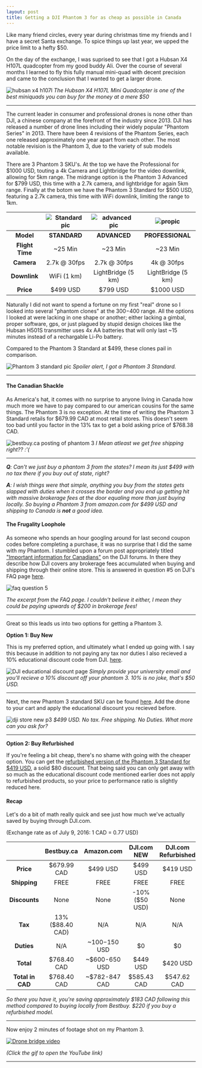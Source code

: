 ```yaml
---
layout: post
title: Getting a DJI Phantom 3 for as cheap as possible in Canada
---
```


Like many friend circles, every year during christmas time my friends and I have a secret Santa exchange. To spice things up last year, we upped the price limit to a hefty $50.

On the day of the exchange, I was suprised to see that I got a Hubsan X4 H107L quadcopter from my good buddy Ali. Over the course of several months I learned to fly this fully manual mini-quad with decent precision and came to the conclusion that I wanted to get a larger drone.

![hubsan x4 h107l](http://i.imgur.com/gLgJIdr.jpg)
*The Hubsan X4 H107L Mini Quadcopter is one of the best miniquads you can buy for the money at a mere $50*

---

The current leader in consumer and professional drones is none other than DJI, a chinese company at the forefront of the industry since 2013. DJI has released a number of drone lines including their widely popular "Phantom Series" in 2013. There have been 4 revisions of the Phantom Series, each one released approximately one year apart from each other. The most notable revision is the Phantom 3, due to the variety of sub models available.

There are 3 Phantom 3 SKU's. At the top we have the Professional for $1000 USD, touting a 4k Camera and Lightbridge for the video downlink, allowing for 5km range. The midrange option is the Phantom 3 Advanced for $799 USD, this time with a 2.7k camera, and lightbridge for again 5km range. Finally at the botom we have the Phantom 3 Standard for $500 USD, featuring a 2.7k camera, this time with WiFi downlink, limiting the range to 1km.

|| ![Standard pic](http://i.imgur.com/VJq3UW6.png) | ![advanced pic](http://i.imgur.com/1kz1LtX.jpg) | ![propic](http://i.imgur.com/bwbMxo1.png) |
|:-:|:-:|:-:|:-:|
| **Model** | **STANDARD** | **ADVANCED** | **PROFESSIONAL** |
| **Flight Time** | ~25 Min | ~23 Min | ~23 Min |
| **Camera** | 2.7k @ 30fps | 2.7k @ 30fps | 4k @ 30fps |
| **Downlink** | WiFi (1 km) | LightBridge (5 km) | LightBridge (5 km) |
| **Price** | $499 USD | $799 USD | $1000 USD |


Naturally I did not want to spend a fortune on my first "real" drone so I looked into several  "phantom clones" at the $300-$400 range. All the options I looked at were lacking in one shape or another; either lacking a gimbal, proper software, gps, or just plagued by stupid design choices like the Hubsan H501S transmitter uses 4x AA batteries that will only last ~15 minutes instead of a rechargable Li-Po battery.

Compared to the Phantom 3 Standard at $499, these clones pail in comparison.

![Phantom 3 standard pic](http://i.imgur.com/HH6O4he.jpg)
*Spoiler alert, I got a Phantom 3 Standard.*

---

#### The Canadian Shackle

As America's hat, it comes with no surprise to anyone living in Canada how much more we have to pay compared to our american cousins for the same things. The Phantom 3 is no exception. At the time of writing the Phantom 3 Standard retails for $679.99 CAD at most retail stores. This doesn't seem too bad until you factor in the 13% tax to get a bold asking price of $768.38 CAD.

![bestbuy.ca posting of phantom 3](http://i.imgur.com/juL8Rqg.png)
*I Mean atleast we get free shipping right?? :'(*

---

***Q**: Can't we just buy a phantom 3 from the states? I mean its just $499 with no tax there if you buy out of state, right?*

***A**: I wish things were that simple, anything you buy from the states gets slapped with duties when it crosses the border and you end up getting hit with massive brokerage fees at the door equaling more than just buying locally. So buying a Phantom 3 from amazon.com for $499 USD and shipping to Canada is **not** a good idea.*

#### The Frugality Loophole

As someone who spends an hour googling around for last second coupon codes before completing a purchase, it was no surprise that I did the same with my Phantom. I stumbled upon a forum post appropriately titled ["Important information for Canadians"](http://forum.dji.com/thread-19852-1-1.html) on the DJI forums. In there they describe how DJI covers any brokerage fees accumulated when buying and shipping through their online store. This is answered in question #5 on DJI's FAQ page [here](http://www.dji.com/support/purchase#shipping_and_delivery).

![faq question 5](http://i.imgur.com/6fbefu8.png)

*The excerpt from the FAQ page. I couldn't believe it either, I mean they could be paying upwards of $200 in brokerage fees!*

---

Great so this leads us into two options for getting a Phantom 3.

**Option 1: Buy New**

This is my preferred option, and ultimately what I ended up going with. I say this because in addition to not paying any tax nor duties I also recieved a 10% educational discount code from DJI. [here](http://store.dji.com/get-discount/edu?site=brandsite).

![DJI educational discount page](http://i.imgur.com/1626Ayz.png)
*Simply provide your university email and you'll recieve a 10% discount off your phantom 3. 10% is no joke, that's $50 USD.*

---

Next, the new Phantom 3 standard SKU can be found [here](http://store.dji.com/product/phantom-3-standard). Add the drone to your cart and apply the educational discount you recieved before.

![dji store new p3](http://i.imgur.com/TCaKPPi.png)
*$499 USD. No tax. Free shipping. No Duties. What more can you ask for?*

---

**Option 2: Buy Refurbished**

If you're feeling a bit cheap, there's no shame with going with the cheaper option. You can get the [refurbished version of the Phantom 3 Standard for $419 USD](http://store.dji.com/product/phantom-3-standard-refurbished-unit), a solid $80 discount. That being said you can only get away with so much as the educational discount code mentioned earlier does not apply to refurbished products, so your price to performance ratio is slightly reduced here.

#### Recap

Let's do a bit of math really quick and see just how much we've actually saved by buying through DJI.com.

(Exchange rate as of July 9, 2016: 1 CAD = 0.77 USD)

|| Bestbuy.ca | Amazon.com | DJI.com NEW|DJI.com Refurbished|
|:-:|:-:|:-:|:-:|:-:|
| **Price** | $679.99 CAD | $499 USD | $499 USD | $419 USD |
| **Shipping** | FREE | FREE | FREE | FREE |
| **Discounts** | None | None | -10% ($50 USD) | None|
| **Tax** | 13% ($88.40 CAD) | N/A | N/A | N/A |
| **Duties** | N/A | ~$100-$150 USD | $0 | $0 |
| **Total** | $768.40 CAD | ~$600-650 USD | $449 USD | $420 USD |
| **Total in CAD** |$768.40 CAD |~$782-847 CAD| $585.43 CAD|$547.62 CAD|

*So there you have it, you're saving approximately $183 CAD following this method compared to buying locally from Bestbuy. $220 if you buy a refurbished model.*

----

Now enjoy 2 minutes of footage shot on my Phantom 3. 

[![Drone bridge video](http://haidarn2.github.io/images/cheap-phantom3/bridge.gif)](https://www.youtube.com/watch?v=V6-WdIptsX4)

*(Click the gif to open the YouTube link)*

---

